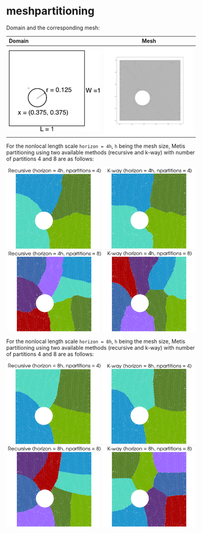# meshpartitioning 

Domain and the corresponding mesh:

| Domain | Mesh |
| :--- | :---: |
| <img src="domain.png" style="width:400px;"> | <img src="mesh.png" style="width:400px;"> |

For the nonlocal length scale `horizon = 4h`, `h` being the mesh size, Metis partitioning using two available methods (recursive and k-way) with number of partitions 4 and 8 are as follows:

<img src="view_horizon_4h.png" style="width:800px;">

For the nonlocal length scale `horizon = 8h`, `h` being the mesh size, Metis partitioning using two available methods (recursive and k-way) with number of partitions 4 and 8 are as follows:

<img src="view_horizon_8h.png" style="width:800px;">


